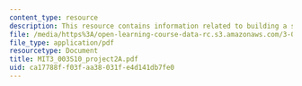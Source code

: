 ```yaml
---
content_type: resource
description: This resource contains information related to building a solar cell.
file: /media/https%3A/open-learning-course-data-rc.s3.amazonaws.com/3-003-principles-of-engineering-practice-spring-2010/ca17788ff03faa38031fe4d141db7fe0_MIT3_003S10_project2A.pdf
file_type: application/pdf
resourcetype: Document
title: MIT3_003S10_project2A.pdf
uid: ca17788f-f03f-aa38-031f-e4d141db7fe0
---
```


